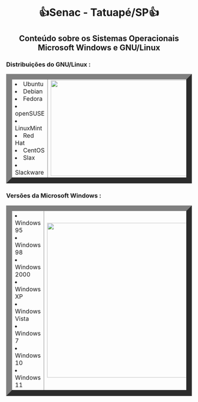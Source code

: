 <h1 align="center">👍Senac - Tatuapé/SP👍</h1>

<h2 align="center"> Conteúdo sobre os Sistemas Operacionais Microsoft Windows e GNU/Linux</h2>

      
<table border="15">
  <thead>
  <tr><h3>Distribuições do GNU/Linux :</h3></tr>
  </thead>
  <tbody>
        <td>
            <li>Ubuntu</li>
            <li>Debian</li>
            <li>Fedora</li>
            <li>openSUSE</li>
            <li>LinuxMint</li>
            <li>Red Hat</li>
            <li>CentOS</li>
            <li>Slax</li>
            <li>Slackware</li>
        </td>
        <td> <div> <img width="680" height="260" src="https://manjarobrasil.files.wordpress.com/2015/08/linux_distros.jpg"></div></td>
  </tbody>
</table>

<table border="15">
      <thead><tr><h3>Versões da Microsoft Windows :</h3></tr></thead>
      <tbody>
            <td>
                  <li>Windows 95</li>
                  <li>Windows 98</li>
                  <li>Windows 2000</li>
                  <li>Windows XP</li>
                  <li>Windows Vista</li>
                  <li>Windows 7</li>
                  <li>Windows 10</li>
                  <li>Windows 11</li>
            </td>
      <td><div></div> <img width="420" height="" src="https://s3.amazonaws.com/s3.timetoast.com/public/uploads/photo/18869306/image/medium-9a875ba861bb4b91c4c720e1374abbfb.jpeg?X-Amz-Algorithm=AWS4-HMAC-SHA256&X-Amz-Credential=AKIAJB6ZCNNAN7BE7WDQ%2F20230822%2Fus-east-1%2Fs3%2Faws4_request&X-Amz-Date=20230822T110436Z&X-Amz-Expires=604800&X-Amz-SignedHeaders=host&X-Amz-Signature=7d03d9d04567af812fe2963707fbe964b71ced53fd15dcae45bb2cb8123d38d7"</td>
        </tbody>
      
</table>
